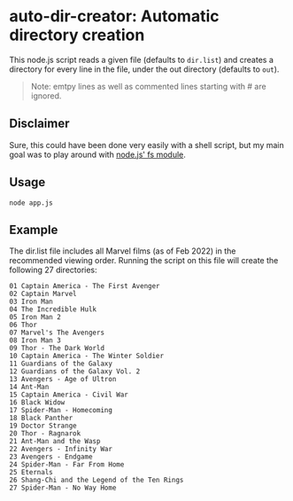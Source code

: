 # auto-dir-creator: Automatic directory creation
This node.js script reads a given file (defaults to <code>dir.list</code>)
and creates a directory for every line in the file, under the out directory (defaults to <code>out</code>).

> Note: emtpy lines as well as commented lines starting with # are ignored.

## Disclaimer
Sure, this could have been done very easily with a shell script, but my main goal was to play around with [node.js' fs module](https://nodejs.org/api/fs.html).

## Usage
```
node app.js
```

## Example
The dir.list file includes all Marvel films (as of Feb 2022) in the recommended viewing order. Running the script on this file will create the following 27 directories:
```
01 Captain America - The First Avenger
02 Captain Marvel
03 Iron Man
04 The Incredible Hulk
05 Iron Man 2
06 Thor
07 Marvel's The Avengers
08 Iron Man 3
09 Thor - The Dark World
10 Captain America - The Winter Soldier
11 Guardians of the Galaxy
12 Guardians of the Galaxy Vol. 2
13 Avengers - Age of Ultron
14 Ant-Man
15 Captain America - Civil War
16 Black Widow
17 Spider-Man - Homecoming
18 Black Panther
19 Doctor Strange
20 Thor - Ragnarok
21 Ant-Man and the Wasp
22 Avengers - Infinity War
23 Avengers - Endgame
24 Spider-Man - Far From Home
25 Eternals
26 Shang-Chi and the Legend of the Ten Rings
27 Spider-Man - No Way Home
```